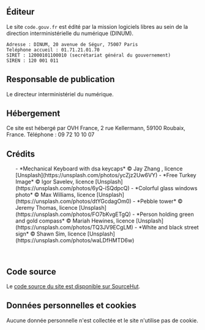 ## Éditeur

Le site `code.gouv.fr` est édité par la mission logiciels libres au sein de la direction interministérielle du numérique (DINUM).

```
Adresse : DINUM, 20 avenue de Ségur, 75007 Paris
Teléphone accueil : 01.71.21.01.70
SIRET : 12000101100010 (secrétariat général du gouvernement)
SIREN : 120 001 011
```

## Responsable de publication

Le directeur interministériel du numérique.

## Hébergement

Ce site est hébergé par OVH France, 2 rue Kellermann, 59100 Roubaix, France.  Téléphone : 09 72 10 10 07

## Crédits

<ul>
- *Mechanical Keyboard with dsa keycaps* © Jay Zhang , licence [Unsplash](https://unsplash.com/photos/ycZjz2Uw6VY)
- *Free Turkey Image* © Igor Savelev, licence [Unsplash](https://unsplash.com/photos/6yQ-iSQdpcQ)
- *Colorful glass windows photo* © Max Williams, licence [Unsplash](https://unsplash.com/photos/dtYGcdagOm0)
- *Pebble tower* © Jeremy Thomas, licence [Unsplash](https://unsplash.com/photos/FO7bKvgETgQ)
- *Person holding green and gold compass* © Mariah Hewines, licence [Unsplash](https://unsplash.com/photos/TQ3JV9ECgLM)
- *White and black street sign* © Shawn Sim, licence [Unsplash](https://unsplash.com/photos/waLDfHMTD6w)
</ul>
<br>

## Code source

Le [code source du site est disponible sur SourceHut](https://git.sr.ht/~codegouvfr/code.gouv.fr).

## Données personnelles et cookies

Aucune donnée personnelle n'est collectée et le site n'utilise pas de cookie.
